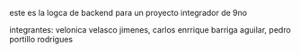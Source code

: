 este es la logca de backend para un proyecto integrador de 9no

integrantes:
velonica velasco jimenes,
carlos enrrique barriga aguilar,
pedro portillo rodrigues
